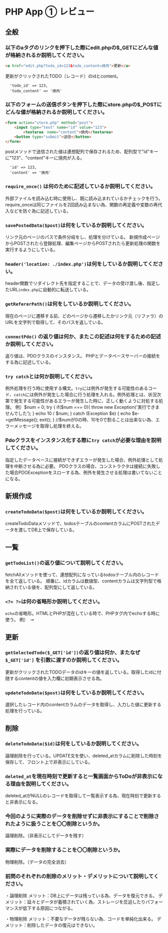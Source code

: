 # PHP App ① レビュー

## 全般

### 以下のaタグのリンクを押下した際にedit.phpの$_GETにどんな値が格納されるか説明してください。

```html
<a href="edit.php?todo_id=123&todo_content=焼肉">更新</a>
```
更新がクリックされたTODO（レコード）のidとcontent。
```
  'todo_id' => 123,
  'todo_content' => '焼肉'
```

### 以下のフォームの送信ボタンを押下した際にstore.phpの$_POSTにどんな値が格納されるか説明してください。

```html
<form action="store.php" method="post">
    <input type="text" name="id" value="123">
		<textarea　name="content">焼肉</textarea>
    <button type="submit">送信</button>
</form>
```
postメソッドで送信された値は連想配列で保存されるため、配列型で"id"キーに"123"、"content"キーに焼肉が入る。
```
  'id' => 123,
  'content' => '焼肉'
```

### `require_once()` は何のために記述しているか説明してください。
外部ファイルを読み込む時に使用し、既に読み込まれているかチェックを行う。require_onceは同じファイルを2回読み込まない為、関数の再定義や変数の再代入などを防ぐ為に記述している。

### `savePostedData($post)`は何をしているか説明してください。
リンク元のページのパスで条件分岐をし、処理を分けている。
新規作成ページからPOSTされたら登録処理、編集ページからPOSTされたら更新処理の関数を実行するようにしている。

### `header('location: ./index.php')`は何をしているか説明してください。
header関数でリダイレクト先を指定することで、データの受け渡し後、指定したURL`index.php`に自動的に転送している。

### `getRefererPath()`は何をしているか説明してください。
現在のページに遷移する前、どのページから遷移したかリンク元（リファラ）のURLを文字列で取得して、そのパスを返している。

### `connectPdo()` の返り値は何か、またこの記述は何をするための記述か説明してください。
返り値は、PDOクラスのインスタンス。
PHPとデータベースサーバーの接続をする為に記述している。

### `try catch`とは何か説明してください。
例外処理を行う時に使用する構文。`try`には例外が発生する可能性のあるコード、`catch`には例外が発生した場合に行う処理を入れる。例外処理とは、状況次第で発生する可能性があるエラーが発生した時に、正しく動くように対処する処理。
例）$num = 0;
      try {
        if($num === 0){
          throw new Exception('実行できませんでした');
        }
        echo 10 / $num;
      } catch (Exception $e) {
        echo $e->getMessage();
        exit();
      }
//$numが0の時、10を0で割ることは出来ない為、エラーメッセージを取得し処理を終える。

### Pdoクラスをインスタンス化する際に`try catch`が必要な理由を説明してください。
指定したデータベースに接続ができずエラーが発生した場合、例外処理として処理を中断させる為に必要。
PDOクラスの場合、コンストラクタは接続に失敗した場合PDOExceptionをスローする為、例外を発生させる処理は書いてないことになる。

## 新規作成

### `createTodoData($post)`は何をしているか説明してください。
createTodoDataメソッドで、todosテーブルのcontentカラムにPOSTされたデータを渡してDB上で保存している。

## 一覧

### `getTodoList()`の返り値について説明してください。
fetchAllメソッドを使って、連想配列になっているtodosテーブル内のレコードを全て返している。
順番に、idカラムは数値型、contentカラムは文字列型で格納されている値を、配列型にして返している。

### `<?= ?>`は何の省略形か説明してください。
`echo`の省略形。HTMLとPHPが混在している時で、PHPタグ内でechoする時に使う。
例）<?php echo $todo['id']; ?>　➙　<?= $todo['id']; ?>

## 更新

### `getSelectedTodo($_GET['id'])`の返り値は何か、またなぜ`$_GET['id']` を引数に渡すのか説明してください。
更新がクリックされたTODOデータのidキーの値を返している。取得したidに付随するcontentの値を入力欄に初期表示させる為。

### `updateTodoData($post)`は何をしているか説明してください。
選択したレコード内のcontentカラムのデータを取得し、入力した値に更新する処理を行っている。

## 削除

### `deleteTodoData($id)`は何をしているか説明してください。
論理削除を行っている。UPDATE文を使い、deleted_atカラムに削除した時刻を保存して、フロント上で非表示にしている。

### `deleted_at`を現在時刻で更新すると一覧画面からToDoが非表示になる理由を説明してください。
deleted_atがNULLのレコードを取得して一覧表示する為、現在時刻で更新すると非表示になる。

### 今回のように実際のデータを削除せずに非表示にすることで削除されたように扱うことを〇〇削除というか。
論理削除。（非表示にしてデータを残す）

### 実際にデータを削除することを〇〇削除というか。
物理削除。（データの完全消去）

### 前問のそれぞれの削除のメリット・デメリットについて説明してください。
・論理削除
メリット：DB上にデータは残っている為、データを復元できる。
デメリット：延々とデータが蓄積されていく為、ストレージを圧迫したりパフォーマンスが低下する原因につながる。

・物理削除
メリット：不要なデータが残らない為、コードを単純化出来る。
デメリット：削除したデータの復元はできない。